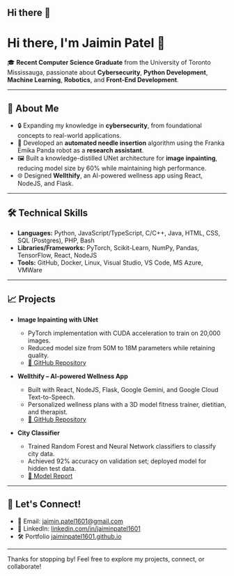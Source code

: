 ## Hi there 👋

# Hi there, I'm Jaimin Patel 👋

🎓 **Recent Computer Science Graduate** from the University of Toronto Mississauga, passionate about **Cybersecurity**, **Python Development**, **Machine Learning**, **Robotics**, and **Front-End Development**.

---

## 🚀 About Me

- 🔒 Expanding my knowledge in **cybersecurity**, from foundational concepts to real-world applications.
- 🤖 Developed an **automated needle insertion** algorithm using the Franka Emika Panda robot as a **research assistant**.
- 🖼️ Built a knowledge-distilled UNet architecture for **image inpainting**, reducing model size by 60% while maintaining high performance.
- 🌐 Designed **Wellthify**, an AI-powered wellness app using React, NodeJS, and Flask.

---

## 🛠️ Technical Skills

- **Languages:** Python, JavaScript/TypeScript, C/C++, Java, HTML, CSS, SQL (Postgres), PHP, Bash
- **Libraries/Frameworks:** PyTorch, Scikit-Learn, NumPy, Pandas, TensorFlow, React, NodeJS
- **Tools:** GitHub, Docker, Linux, Visual Studio, VS Code, MS Azure, VMWare

---

## 📈 Projects

- **Image Inpainting with UNet**
  - PyTorch implementation with CUDA acceleration to train on 20,000 images.
  - Reduced model size from 50M to 18M parameters while retaining quality.
  - [🔗 GitHub Repository](https://github.com/Junaid-Kn/csc490-project)

- **Wellthify – AI-powered Wellness App**
  - Built with React, NodeJS, Flask, Google Gemini, and Google Cloud Text-to-Speech.
  - Personalized wellness plans with a 3D model fitness trainer, dietitian, and therapist.
  - [🔗 GitHub Repository](https://github.com/parthtyagi9/Wellthify)

- **City Classifier**
  - Trained Random Forest and Neural Network classifiers to classify city data.
  - Achieved 92% accuracy on validation set; deployed model for hidden test data.
  - [🔗 Model Report](https://drive.google.com/file/d/1-hyq7EpkBPIEShJ1THRB_Cn7I7GAIJmd/view?usp=sharing)

---

## 🤝 Let's Connect!

- 📧 Email: [jaimin.patel1601@gmail.com](mailto:jaimin.patel1601@gmail.com)
- 💼 LinkedIn: [linkedin.com/in/jaiminpatel1601](https://www.linkedin.com/in/jaiminpatel1601/)
- 🛠️ Portfolio [jaiminpatel1601.github.io](https://jaiminpatel1601.github.io/)

---

Thanks for stopping by! Feel free to explore my projects, connect, or collaborate!



